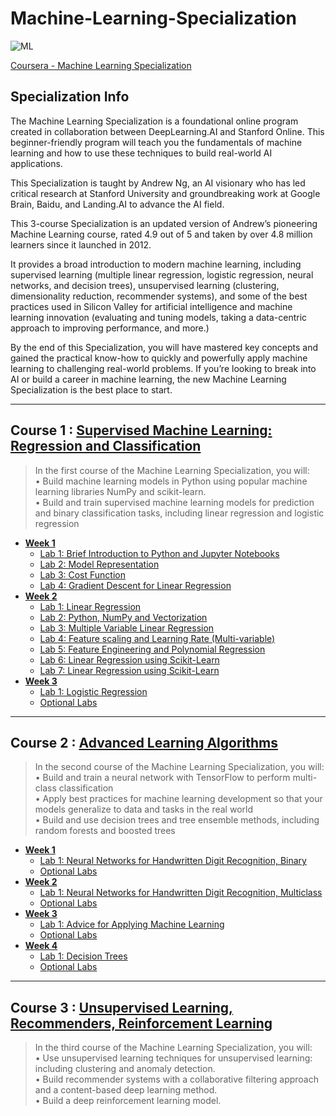 # Machine-Learning-Specialization
![ML](https://github.com/narima18/Machine-Learning-Specialization/assets/74022076/61ab5727-67d9-49ff-b10f-61d80b98d2ef)

[Coursera - Machine Learning Specialization](https://www.coursera.org/specializations/machine-learning-introduction)


## Specialization Info
The Machine Learning Specialization is a foundational online program created in collaboration between DeepLearning.AI and Stanford Online. This beginner-friendly program will teach you the fundamentals of machine learning and how to use these techniques to build real-world AI applications. 

This Specialization is taught by Andrew Ng, an AI visionary who has led critical research at Stanford University and groundbreaking work at Google Brain, Baidu, and Landing.AI to advance the AI field.

This 3-course Specialization is an updated version of Andrew’s pioneering Machine Learning course, rated 4.9 out of 5 and taken by over 4.8 million learners since it launched in 2012. 

It provides a broad introduction to modern machine learning, including supervised learning (multiple linear regression, logistic regression, neural networks, and decision trees), unsupervised learning (clustering, dimensionality reduction, recommender systems), and some of the best practices used in Silicon Valley for artificial intelligence and machine learning innovation (evaluating and tuning models, taking a data-centric approach to improving performance, and more.)

By the end of this Specialization, you will have mastered key concepts and gained the practical know-how to quickly and powerfully apply machine learning to challenging real-world problems. If you’re looking to break into AI or build a career in machine learning, the new Machine Learning Specialization is the best place to start.
<hr/>


## Course 1 : [Supervised Machine Learning: Regression and Classification](https://github.com/narima18/Machine-Learning-Specialization/tree/d9c90be53dd880e7617743fcd36d3f241fe050b5/Supervised%20Machine%20Learning%20Regression%20and%20Classification)
> In the first course of the Machine Learning Specialization, you will:  
>• Build machine learning models in Python using popular machine learning libraries NumPy and scikit-learn.  
>• Build and train supervised machine learning models for prediction and binary classification tasks, including linear regression and logistic regression

- [<b> Week 1 </b> ](https://github.com/narima18/Machine-Learning-Specialization/tree/edec03e668172d546d3be4058ddccff84d4e30af/Supervised%20Machine%20Learning%20Regression%20and%20Classification/Week%201)
  - [Lab 1: Brief Introduction to Python and Jupyter Notebooks](https://github.com/narima18/Machine-Learning-Specialization/blob/edec03e668172d546d3be4058ddccff84d4e30af/Supervised%20Machine%20Learning%20Regression%20and%20Classification/Week%201/C1_W1_Lab01_Python_Jupyter_Soln.ipynb)
  - [Lab 2: Model Representation](https://github.com/narima18/Machine-Learning-Specialization/blob/edec03e668172d546d3be4058ddccff84d4e30af/Supervised%20Machine%20Learning%20Regression%20and%20Classification/Week%201/C1_W1_Lab02_Model_Representation_Soln.ipynb)
  - [Lab 3: Cost Function](https://github.com/narima18/Machine-Learning-Specialization/blob/edec03e668172d546d3be4058ddccff84d4e30af/Supervised%20Machine%20Learning%20Regression%20and%20Classification/Week%201/C1_W1_Lab03_Cost_function_Soln.ipynb)
  - [Lab 4: Gradient Descent for Linear Regression](https://github.com/narima18/Machine-Learning-Specialization/blob/edec03e668172d546d3be4058ddccff84d4e30af/Supervised%20Machine%20Learning%20Regression%20and%20Classification/Week%201/C1_W1_Lab04_Gradient_Descent_Soln.ipynb)
- [<b> Week 2 </b> ](https://github.com/narima18/Machine-Learning-Specialization/tree/edec03e668172d546d3be4058ddccff84d4e30af/Supervised%20Machine%20Learning%20Regression%20and%20Classification/Week%201)
  - [Lab 1: Linear Regression](https://github.com/narima18/Machine-Learning-Specialization/blob/91d0655c89bffdddc9c3f625ebbab11f27b3e7d6/Supervised%20Machine%20Learning%20Regression%20and%20Classification/Week%202/C1_W2_practiceLab/C1_W2_Linear_Regression.ipynb)
  - [Lab 2: Python, NumPy and Vectorization](https://github.com/narima18/Machine-Learning-Specialization/blob/91d0655c89bffdddc9c3f625ebbab11f27b3e7d6/Supervised%20Machine%20Learning%20Regression%20and%20Classification/Week%202/Optional%20Labs/C1_W2_Lab01_Python_Numpy_Vectorization_Soln.ipynb)
  - [Lab 3: Multiple Variable Linear Regression](https://github.com/narima18/Machine-Learning-Specialization/blob/ca6f91ebf30048ba24479dfd7ebf1aa84385cf36/Supervised%20Machine%20Learning%20Regression%20and%20Classification/Week%202/Optional%20Labs/C1_W2_Lab02_Multiple_Variable_Soln.ipynb)
  - [Lab 4: Feature scaling and Learning Rate (Multi-variable)](https://github.com/narima18/Machine-Learning-Specialization/blob/ca6f91ebf30048ba24479dfd7ebf1aa84385cf36/Supervised%20Machine%20Learning%20Regression%20and%20Classification/Week%202/Optional%20Labs/C1_W2_Lab03_Feature_Scaling_and_Learning_Rate_Soln.ipynb)
  - [Lab 5: Feature Engineering and Polynomial Regression](https://github.com/narima18/Machine-Learning-Specialization/blob/cdc5771bb67116ff3b64abcfaa415f6e4716c622/Supervised%20Machine%20Learning%20Regression%20and%20Classification/Week%202/Optional%20Labs/C1_W2_Lab04_FeatEng_PolyReg_Soln.ipynb)
  - [Lab 6: Linear Regression using Scikit-Learn](https://github.com/narima18/Machine-Learning-Specialization/blob/cdc5771bb67116ff3b64abcfaa415f6e4716c622/Supervised%20Machine%20Learning%20Regression%20and%20Classification/Week%202/Optional%20Labs/C1_W2_Lab05_Sklearn_GD_Soln.ipynb)
  - [Lab 7: Linear Regression using Scikit-Learn](https://github.com/narima18/Machine-Learning-Specialization/blob/3b50035e0ab1b1714c5346fccdfccee1ee3a922f/Supervised%20Machine%20Learning%20Regression%20and%20Classification/Week%202/Optional%20Labs/C1_W2_Lab06_Sklearn_Normal_Soln.ipynb)
- [<b> Week 3 </b> ](https://github.com/narima18/Machine-Learning-Specialization/tree/3770b2c6afeee4a3d8f9d6dd4eb39afadee18963/Supervised%20Machine%20Learning%20Regression%20and%20Classification/Week%203)
  - [Lab 1: Logistic Regression](https://github.com/narima18/Machine-Learning-Specialization/tree/3770b2c6afeee4a3d8f9d6dd4eb39afadee18963/Supervised%20Machine%20Learning%20Regression%20and%20Classification/Week%203/C1_W3_practiceLab)
  - [Optional Labs](https://github.com/narima18/Machine-Learning-Specialization/tree/3770b2c6afeee4a3d8f9d6dd4eb39afadee18963/Supervised%20Machine%20Learning%20Regression%20and%20Classification/Week%203/Optional%20Labs)
<hr/>

## Course 2 : [Advanced Learning Algorithms](https://github.com/narima18/Machine-Learning-Specialization/tree/4764610c99061cb37aa90a2e1d1e3b41c36b2a7e/Advanced%20Learning%20Algorithms)
>In the second course of the Machine Learning Specialization, you will:  
>• Build and train a neural network with TensorFlow to perform multi-class classification  
>• Apply best practices for machine learning development so that your models generalize to data and tasks in the real world  
>• Build and use decision trees and tree ensemble methods, including random forests and boosted trees

- [<b> Week 1 </b> ](https://github.com/narima18/Machine-Learning-Specialization/tree/4764610c99061cb37aa90a2e1d1e3b41c36b2a7e/Advanced%20Learning%20Algorithms/Week%201)
  - [Lab 1: Neural Networks for Handwritten Digit Recognition, Binary](https://github.com/narima18/Machine-Learning-Specialization/tree/e3e8871f8708f9eb6c9785c3094ca4e6610b1537/Advanced%20Learning%20Algorithms/Week%201/C2W1_praticeLab)
  - [Optional Labs](https://github.com/narima18/Machine-Learning-Specialization/tree/e3e8871f8708f9eb6c9785c3094ca4e6610b1537/Advanced%20Learning%20Algorithms/Week%201/Optional%20Labs)
- [<b> Week 2 </b> ](https://github.com/narima18/Machine-Learning-Specialization/tree/8e5a6fd21a391aba2466be8926a54fbea52994bc/Advanced%20Learning%20Algorithms/Week%202)
  - [Lab 1: Neural Networks for Handwritten Digit Recognition, Multiclass](https://github.com/narima18/Machine-Learning-Specialization/tree/8e5a6fd21a391aba2466be8926a54fbea52994bc/Advanced%20Learning%20Algorithms/Week%202/C2W2_praticeLab)
  - [Optional Labs](https://github.com/narima18/Machine-Learning-Specialization/tree/8e5a6fd21a391aba2466be8926a54fbea52994bc/Advanced%20Learning%20Algorithms/Week%202/Optional%20Labs)
- [<b> Week 3 </b> ](https://github.com/narima18/Machine-Learning-Specialization/tree/6004eaa704b9b17a3feaf9aafa007acebf6ab4ac/Advanced%20Learning%20Algorithms/Week%203)
  - [Lab 1: Advice for Applying Machine Learning](https://github.com/narima18/Machine-Learning-Specialization/tree/6004eaa704b9b17a3feaf9aafa007acebf6ab4ac/Advanced%20Learning%20Algorithms/Week%203/C2W3_praticeLab)
  - [Optional Labs](https://github.com/narima18/Machine-Learning-Specialization/tree/6004eaa704b9b17a3feaf9aafa007acebf6ab4ac/Advanced%20Learning%20Algorithms/Week%203/Optional%20Labs)
- [<b> Week 4 </b> ](https://github.com/narima18/Machine-Learning-Specialization/tree/8e5a6fd21a391aba2466be8926a54fbea52994bc/Advanced%20Learning%20Algorithms/Week%202)
  - [Lab 1: Decision Trees](https://github.com/narima18/Machine-Learning-Specialization/tree/c58b425bd5438f4ae002725c75bc448950be62d6/Advanced%20Learning%20Algorithms/Week%204/C2W4_practiceLab)
  - [Optional Labs](https://github.com/narima18/Machine-Learning-Specialization/tree/c58b425bd5438f4ae002725c75bc448950be62d6/Advanced%20Learning%20Algorithms/Week%204/Optional%20Labs)
<hr/>

## Course 3 : [Unsupervised Learning, Recommenders, Reinforcement Learning](https://github.com/narima18/Machine-Learning-Specialization/tree/8ae66afedc89b7678e927a5045b594f2db647ccf/Unsupervised%20Learning%2C%20Recommenders%2C%20Reinforcement%20Learning)
>In the third course of the Machine Learning Specialization, you will:  
>• Use unsupervised learning techniques for unsupervised learning: including clustering and anomaly detection.  
>• Build recommender systems with a collaborative filtering approach and a content-based deep learning method.  
>• Build a deep reinforcement learning model.
